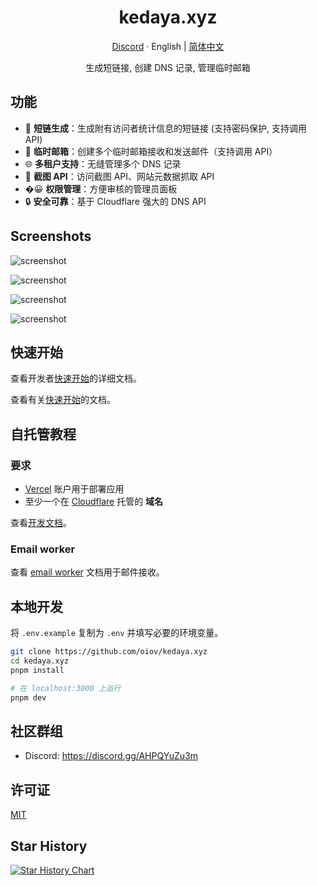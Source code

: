 <div align="center">
  <h1>kedaya.xyz</h1>
  <p><a href="https://discord.gg/AHPQYuZu3m">Discord</a> · English | <a href="/README-zh.md">简体中文</a></p>
  <p>生成短链接, 创建 DNS 记录, 管理临时邮箱</p>
  <!-- <img src="https://kedaya.xyz/_static/images/light-preview.png"/> -->
</div>

## 功能

- 🔗 **短链生成**：生成附有访问者统计信息的短链接 (支持密码保护, 支持调用 API)
- 📮 **临时邮箱**：创建多个临时邮箱接收和发送邮件（支持调用 API）
- 🌐 **多租户支持**：无缝管理多个 DNS 记录
- 📸 **截图 API**：访问截图 API、网站元数据抓取 API
- �😀 **权限管理**：方便审核的管理员面板
- 🔒 **安全可靠**：基于 Cloudflare 强大的 DNS API

## Screenshots

![screenshot](https://kedaya.xyz/_static/images/light-preview.png)

![screenshot](https://kedaya.xyz/_static/images/example_01.png)

![screenshot](https://kedaya.xyz/_static/images/example_02.png)

![screenshot](https://kedaya.xyz/_static/images/example_03.png)

## 快速开始

查看开发者[快速开始](https://kedaya.xyz/docs/developer/quick-start)的详细文档。

查看有关[快速开始](https://kedaya.xyz/docs/quick-start)的文档。

## 自托管教程

### 要求

- [Vercel](https://vercel.com) 账户用于部署应用
- 至少一个在 [Cloudflare](https://dash.cloudflare.com/) 托管的 **域名**

查看[开发文档](https://kedaya.xyz/docs/developer/installation)。

### Email worker

查看 [email worker](https://kedaya.xyz/docs/developer/cloudflare-email-worker) 文档用于邮件接收。

## 本地开发

将 `.env.example` 复制为 `.env` 并填写必要的环境变量。

```bash
git clone https://github.com/oiov/kedaya.xyz
cd kedaya.xyz
pnpm install

# 在 localhost:3000 上运行
pnpm dev
```

## 社区群组

- Discord: https://discord.gg/AHPQYuZu3m

## 许可证

[MIT](/LICENSE.md)

## Star History

<a href="https://star-history.com/#oiov/kedaya.xyz&Date">
 <picture>
   <source media="(prefers-color-scheme: dark)" srcset="https://api.star-history.com/svg?repos=oiov/kedaya.xyz&type=Date&theme=dark" />
   <source media="(prefers-color-scheme: light)" srcset="https://api.star-history.com/svg?repos=oiov/kedaya.xyz&type=Date" />
   <img alt="Star History Chart" src="https://api.star-history.com/svg?repos=oiov/kedaya.xyz&type=Date" />
 </picture>
</a>